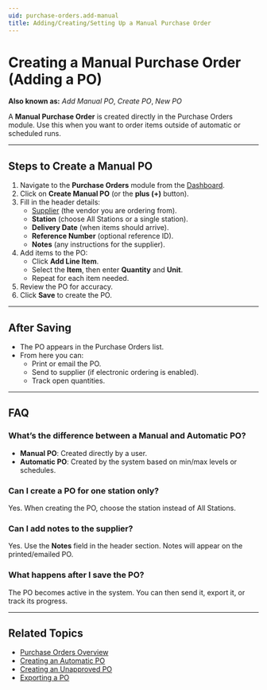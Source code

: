 ```yaml
---
uid: purchase-orders.add-manual
title: Adding/Creating/Setting Up a Manual Purchase Order
---
```


# Creating a Manual Purchase Order (Adding a PO)

**Also known as:** *Add Manual PO*, *Create PO*, *New PO*

A **Manual Purchase Order** is created directly in the Purchase Orders module. Use this when you want to order items outside of automatic or scheduled runs.

---

## Steps to Create a Manual PO

1. Navigate to the **Purchase Orders** module from the [Dashboard](xref:dashboard).  
2. Click on **Create Manual PO** (or the **plus (+)** button).  
3. Fill in the header details:  
   - [Supplier](xref:suppliers) (the vendor you are ordering from).  
   - **Station** (choose All Stations or a single station).  
   - **Delivery Date** (when items should arrive).  
   - **Reference Number** (optional reference ID).  
   - **Notes** (any instructions for the supplier).  
4. Add items to the PO:  
   - Click **Add Line Item**.  
   - Select the **Item**, then enter **Quantity** and **Unit**.  
   - Repeat for each item needed.  
5. Review the PO for accuracy.  
6. Click **Save** to create the PO.  

---

## After Saving

- The PO appears in the Purchase Orders list.  
- From here you can:  
  - Print or email the PO.  
  - Send to supplier (if electronic ordering is enabled).  
  - Track open quantities.  

---

## FAQ

### What’s the difference between a Manual and Automatic PO?
- **Manual PO**: Created directly by a user.  
- **Automatic PO**: Created by the system based on min/max levels or schedules.  

### Can I create a PO for one station only?
Yes. When creating the PO, choose the station instead of All Stations.  

### Can I add notes to the supplier?
Yes. Use the **Notes** field in the header section. Notes will appear on the printed/emailed PO.  

### What happens after I save the PO?
The PO becomes active in the system. You can then send it, export it, or track its progress.  

---

## Related Topics
- [Purchase Orders Overview](xref:purchase-orders)  
- [Creating an Automatic PO](xref:purchase-orders.add-auto)  
- [Creating an Unapproved PO](xref:purchase-orders.add-unapproved)  
- [Exporting a PO](xref:purchase-orders.export)  
